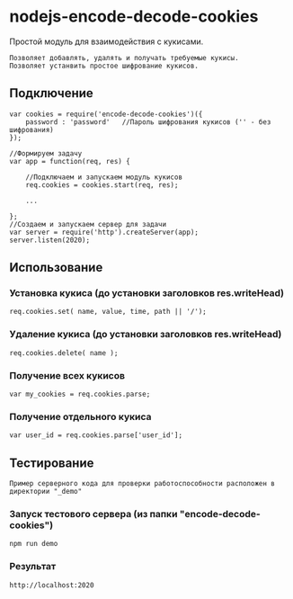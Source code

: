 # nodejs-encode-decode-cookies
Простой модуль для взаимодействия с кукисами.
```
Позволяет добавлять, удалять и получать требуемые кукисы.
Позволяет устанвить простое шифрование кукисов.
```

## Подключение
```JS
var cookies = require('encode-decode-cookies')({
	password : 'password' 	//Пароль шифрования кукисов ('' - без шифрования)
});

//Формируем задачу
var app = function(req, res) {
	
	//Подключаем и запускаем модуль кукисов
	req.cookies = cookies.start(req, res);

	...
	
};
//Создаем и запускаем сервер для задачи
var server = require('http').createServer(app);
server.listen(2020);
```

## Использование

### Установка кукиса (до установки заголовков res.writeHead)
```JS
req.cookies.set( name, value, time, path || '/');
```

### Удаление кукиса (до установки заголовков res.writeHead)
```JS
req.cookies.delete( name );
```

### Получение всех кукисов
```JS
var my_cookies = req.cookies.parse;
```

### Получение отдельного кукиса
```JS
var user_id = req.cookies.parse['user_id'];
```

## Тестирование
```
Пример серверного кода для проверки работоспособности расположен в директории "_demo"
```
### Запуск тестового сервера (из папки "encode-decode-cookies")
```
npm run demo
```
### Результат
```
http://localhost:2020
```

